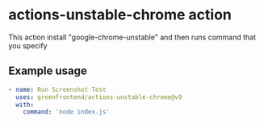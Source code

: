 # actions-unstable-chrome action

This action install "google-chrome-unstable" and then runs command that you specify

## Example usage

```yaml
- name: Run Screenshot Test
  uses: greenfrontend/actions-unstable-chrome@v9
  with:
    command: 'node index.js'
```
